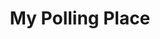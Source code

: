 ---
title: "My Polling Place"
published: true
weight: 0
section: my-polling-place
priority: Minor
---